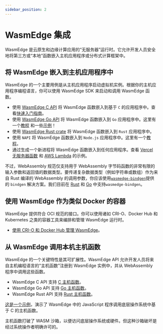 ```yaml
---
sidebar_position: 2
---
```


# WasmEdge 集成

WasmEdge 是云原生和边缘计算应用的“无服务器”运行时。它允许开发人员安全地将第三方或“本地”函数嵌入主机应用程序或分布式计算框架中。

## 将 WasmEdge 嵌入到主机应用程序中

WasmEdge 的一个主要用例是从主机应用程序启动虚拟机实例。根据你的主机应用程序编程语言，你可以使用 WasmEdge SDK 来启动和调用 WasmEdge 函数。

- 使用 [WasmEdge C API](/category/c-sdk-for-embedding-wasmedge) 将 WasmEdge 函数嵌入到基于 `C` 的应用程序中。查看[快速入门指南](../../embed/c/intro.md)。
- 使用 [WasmEdge Go API](/category/go-sdk-for-embedding-wasmedge) 将 WasmEdge 函数嵌入到 `Go` 应用程序中。这里有一个[教程](https://www.secondstate.io/articles/extend-golang-app-with-webassembly-rust/) 和一些[示例](https://github.com/second-state/WasmEdge-go-examples)！
- 使用 [WasmEdge Rust crate](https://crates.io/crates/wasmedge-sdk) 将 WasmEdge 函数嵌入到 `Rust` 应用程序中。
- 使用 `NAPI` 将 WasmEdge 函数嵌入到 `Node.js` 应用程序中。这里有一个[教程](https://www.secondstate.io/articles/getting-started-with-rust-function/)。
- 通过生成一个新进程将 WasmEdge 函数嵌入到任何应用程序。查看 [Vercel 无服务器函数](https://www.secondstate.io/articles/vercel-wasmedge-webassembly-rust/) 和 [AWS Lambda](https://www.cncf.io/blog/2021/08/25/webassembly-serverless-functions-in-aws-lambda/) 的示例。

不过，WebAssembly 规范仅支持用于 WebAssembly 字节码函数的非常有限的输入参数和返回值的数据类型。要传递复杂数据类型（例如字符串或数组）作为来自 Rust 编译的 WebAssembly 的调用参数，你应该使用[`wasmedge-bindgen`](https://crates.io/crates/wasmedge-bindgen)提供的 `bindgen` 解决方案。我们目前在 [Rust](../../develop/rust/bindgen.md) 和 [Go](../../embed/go/bindgen.md) 中支持`wasmedge-bindgen`。

## 使用 WasmEdge 作为类似 Docker 的容器

WasmEdge 提供符合 OCI 规范的接口。你可以使用诸如 CRI-O、Docker Hub 和 Kubernetes 之类的容器工具来编排和管理 WasmEdge 运行时。

- [使用 CRI-O 和 Docker Hub 管理 WasmEdge](https://www.secondstate.io/articles/manage-webassembly-apps-in-wasmedge-using-docker-tools/)。

## 从 WasmEdge 调用本机主机函数

WasmEdge 的一个关键特性是其可扩展性。WasmEdge API 允许开发人员将来自主机编程语言的“主机函数”注册到 WasmEdge 实例中，并从 WebAssembly 程序中调用这些函数。

- WasmEdge C API 支持 [C 主机函数](../../embed/c/host_function.md)。
- WasmEdge Go API 支持 [Go 主机函数](https://github.com/second-state/WasmEdge-go-examples/tree/master/go_HostFunc#wasmedge-go-host-function-example)。
- WasmEdge Rust API 支持 [Rust 主机函数](https://github.com/second-state/wasmedge-rustsdk-examples/blob/main/README.md#host-functions)。

[这是一个示例](https://www.secondstate.io/articles/call-native-functions-from-javascript/)，演示了 WasmEdge 中的 JavaScript 程序调用底层操作系统中基于 C 的主机函数。

主机函数打破了 WASM 沙箱，以便访问底层操作系统或硬件。但这种沙箱破坏是经过系统操作者明确许可的。
